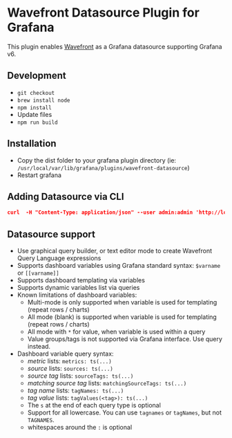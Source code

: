 # Wavefront Datasource Plugin for Grafana

This plugin enables [Wavefront](https://www.wavefront.com) as a Grafana datasource supporting Grafana v6.

## Development
- `git checkout`
- `brew install node`
- `npm install`
- Update files
- `npm run build`

## Installation
- Copy the dist folder to your grafana plugin directory (ie: `/usr/local/var/lib/grafana/plugins/wavefront-datasource`)
- Restart grafana 


## Adding Datasource via CLI
```json
curl  -H "Content-Type: application/json" --user admin:admin 'http://localhost:3000/api/datasources' -X POST -d  '{"name":"wavefront","type":"wavefront-datasource","url":"https://try.wavefront.com","access":"direct","jsonData":{"wavefrontToken":"TOKEN_GOES_HERE"},"secureJsonFields":{}}'
```

## Datasource support
- Use graphical query builder, or text editor mode to create Wavefront Query Language expressions
- Supports dashboard variables using Grafana standard syntax: `$varname` or `[[varname]]`
- Supports dashboard templating via variables
- Supports dynamic variables list via queries
- Known limitations of dashboard variables:
	- Multi-mode is only supported when variable is used for templating (repeat rows / charts)
	- All mode (blank) is supported when variable is used for templating (repeat rows / charts)
	- All mode with `*` for value, when variable is used within a query
	- Value groups/tags is not supported via Grafana interface. Use query instead.
- Dashboard variable query syntax:
	- *metric* lists: `metrics: ts(...)`
	- *source* lists: `sources: ts(...)`
	- *source tag* lists: `sourceTags: ts(...)`
	- *matching source tag* lists: `matchingSourceTags: ts(...)`
	- *tag name* lists: `tagNames: ts(...)`
	- *tag value* lists: `tagValues(<tag>): ts(...)`
	- The `s` at the end of each query type is optional
	- Support for all lowercase. You can use `tagnames` or `tagNames`, but not `TAGNAMES`.
	- whitespaces around the `:` is optional

